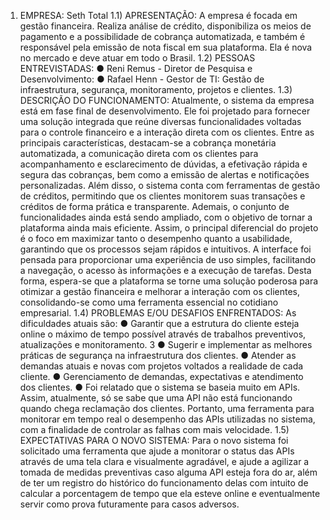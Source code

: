 1) EMPRESA: Seth Total
1.1) APRESENTAÇÃO:
A empresa é focada em gestão financeira. Realiza análise de crédito, disponibiliza os
meios de pagamento e a possibilidade de cobrança automatizada, e também é responsável
pela emissão de nota fiscal em sua plataforma. Ela é nova no mercado e deve atuar em todo o
Brasil.
1.2) PESSOAS ENTREVISTADAS:
● Reni Remus - Diretor de Pesquisa e Desenvolvimento:
● Rafael Henn - Gestor de TI: Gestão de infraestrutura, segurança,
monitoramento, projetos e clientes.
1.3) DESCRIÇÃO DO FUNCIONAMENTO:
Atualmente, o sistema da empresa está em fase final de desenvolvimento. Ele foi
projetado para fornecer uma solução integrada que reúne diversas funcionalidades voltadas
para o controle financeiro e a interação direta com os clientes. Entre as principais
características, destacam-se a cobrança monetária automatizada, a comunicação direta com os
clientes para acompanhamento e esclarecimento de dúvidas, a efetivação rápida e segura das
cobranças, bem como a emissão de alertas e notificações personalizadas. Além disso, o
sistema conta com ferramentas de gestão de créditos, permitindo que os clientes monitorem
suas transações e créditos de forma prática e transparente.
Ademais, o conjunto de funcionalidades ainda está sendo ampliado, com o objetivo de
tornar a plataforma ainda mais eficiente. Assim, o principal diferencial do projeto é o foco em
maximizar tanto o desempenho quanto a usabilidade, garantindo que os processos sejam
rápidos e intuitivos. A interface foi pensada para proporcionar uma experiência de uso
simples, facilitando a navegação, o acesso às informações e a execução de tarefas. Desta
forma, espera-se que a plataforma se torne uma solução poderosa para otimizar a gestão
financeira e melhorar a interação com os clientes, consolidando-se como uma ferramenta
essencial no cotidiano empresarial.
1.4) PROBLEMAS E/OU DESAFIOS ENFRENTADOS:
As dificuldades atuais são:
● Garantir que a estrutura do cliente esteja online o máximo de tempo possível através
de trabalhos preventivos, atualizações e monitoramento.
3
● Sugerir e implementar as melhores práticas de segurança na infraestrutura dos
clientes.
● Atender as demandas atuais e novas com projetos voltados a realidade de cada cliente.
● Gerenciamento de demandas, expectativas e atendimento dos clientes.
● Foi relatado que o sistema se baseia muito em APIs. Assim, atualmente, só se sabe
que uma API não está funcionando quando chega reclamação dos clientes. Portanto,
uma ferramenta para monitorar em tempo real o desempenho das APIs utilizadas no
sistema, com a finalidade de controlar as falhas com mais velocidade.
1.5) EXPECTATIVAS PARA O NOVO SISTEMA:
Para o novo sistema foi solicitado uma ferramenta que ajude a monitorar o status das
APIs através de uma tela clara e visualmente agradável, e ajude a agilizar a tomada de
medidas preventivas caso alguma API esteja fora do ar, além de ter um registro do histórico
do funcionamento delas com intuito de calcular a porcentagem de tempo que ela esteve
online e eventualmente servir como prova futuramente para casos adversos.
